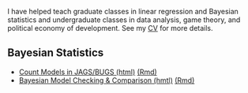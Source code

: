 I have helped teach graduate classes in linear regression and Bayesian statistics and undergraduate classes in data analysis, game theory, and political economy of development. See my [CV](https://www.dropbox.com/s/vkfellkg93vj8ww/CV_Derpanopoulos.pdf?dl=0) for more details.

## Bayesian Statistics
* [Count Models in JAGS/BUGS (html)](/teaching/countModels.html) [(Rmd)](/teaching/countModels.Rmd)
* [Bayesian Model Checking & Comparison (hmtl)](/teaching/modelChecking.html) [(Rmd)](/teaching/modelChecking.Rmd)
